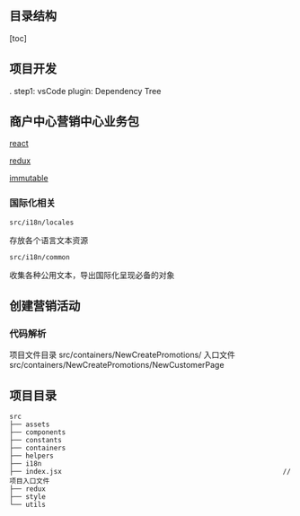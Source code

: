 <!--
 * @Author: wangxiaofeng@hualala.com
 * @Date: 2020-06-11 16:33:54
 * @LastEditTime: 2020-06-29 13:59:06
 * @LastEditors: Please set LastEditors
 * @Description: In User Settings Edit
 * @FilePath: /platform-sale/README.md
--> 

## 目录结构
[toc]

## 项目开发

. step1: vsCode plugin: Dependency Tree


## 商户中心营销中心业务包

[react](https://reactjs.org/docs/getting-started.html)

[redux](https://redux.js.org/)

[immutable](https://github.com/immutable-js/immutable-js/)

### 国际化相关

``src/i18n/locales``

存放各个语言文本资源

``src/i18n/common``

收集各种公用文本，导出国际化呈现必备的对象


## 创建营销活动

### 代码解析

项目文件目录 src/containers/NewCreatePromotions/
入口文件 src/containers/NewCreatePromotions/NewCustomerPage



## 项目目录


```
src
├── assets
├── components
├── constants
├── containers
├── helpers
├── i18n
├── index.jsx                                                       // 项目入口文件
├── redux
├── style
└── utils
```
